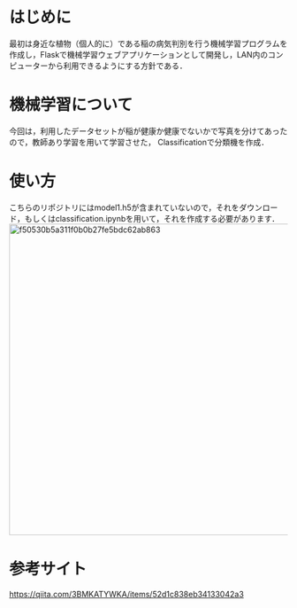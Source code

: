 # はじめに
最初は身近な植物（個人的に）である稲の病気判別を行う機械学習プログラムを作成し，Flaskで機械学習ウェブアプリケーションとして開発し，LAN内のコンピューターから利用できるようにする方針である．

# 機械学習について
今回は，利用したデータセットが稲が健康か健康でないかで写真を分けてあったので，教師あり学習を用いて学習させた，
Classificationで分類機を作成．

# 使い方
こちらのリポジトリにはmodel1.h5が含まれていないので，それをダウンロード，もしくはclassification.ipynbを用いて，それを作成する必要があります．
<img width="562" alt="f50530b5a311f0b0b27fe5bdc62ab863" src="https://user-images.githubusercontent.com/37261985/136337457-df4bfc25-ee4e-4e08-b193-c735a95aacd8.png">

# 参考サイト

https://qiita.com/3BMKATYWKA/items/52d1c838eb34133042a3
